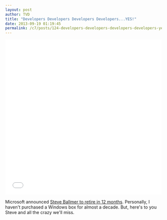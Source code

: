 ```yaml
---
layout: post
author: TVD
title: "Developers Developers Developers Developers...YES!"
date: 2013-09-19 01:19:45
permalink: /c7/posts/124-developers-developers-developers-developers-yes
---
```


<iframe width="100%" height="500" src="//www.youtube.com/embed/B7vLcEc-iqs" frameborder="0" allowfullscreen></iframe>

Microsoft announced [Steve Ballmer to retire in 12 months][1]. Personally, I haven't purchased a Windows box for almost a decade. But, here's to you Steve and all the crazy we'll miss.


  [1]: http://allthingsd.com/20130825/ballmer-departure-from-microsoft-was-more-sudden-than-portrayed-by-the-company/
